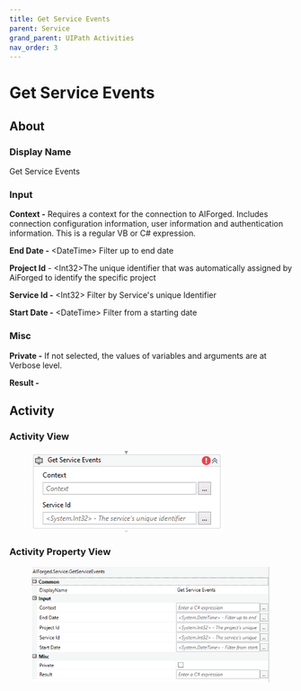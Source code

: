 ```yaml
---
title: Get Service Events
parent: Service
grand_parent: UIPath Activities
nav_order: 3
---
```


# Get Service Events

## About

### Display Name

Get Service Events

### Input

**Context -** Requires a context for the connection to AIForged. Includes connection configuration information, user information and authentication information. This is a regular VB or C# expression.

**End Date -** \<DateTime> Filter up to end date

**Project Id** - \<Int32>The unique identifier that was automatically assigned by AiForged to identify the specific project

**Service Id -** \<Int32> Filter by Service's unique Identifier

**Start Date -** \<DateTime> Filter from a starting date

### Misc

**Private -** If not selected, the values of variables and arguments are at Verbose level.

**Result -**

## Activity

### Activity View

<figure><img src="../../.gitbook/assets/image (22) (2).png" alt=""><figcaption></figcaption></figure>

### Activity Property View

<figure><img src="../../.gitbook/assets/image (92).png" alt=""><figcaption></figcaption></figure>

